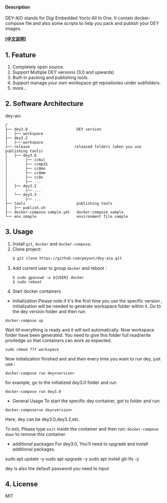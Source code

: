 #### Description
DEY-AIO stands for Digi Embedded Yocto All In One.
It contain docker-compose file and also some scripts to help you pack and publish your DEY images.

**[[中文说明]](README-cn.md)**

## 1. Feature
1. Completely open source.
2. Support Multiple DEY versions (3.0 and upwards)
3. Built-in packing and publishing tools.
4. Support manage your own workspace git repositories under subfolders.
5. more...
## 2.  Software Architecture
dey-aio
```
/
├── dey3.0                      DEY version
│   ├── workspace
├── dey3.2
│   ├── workspace
├── release                    released folders (when you use publishing tools)
│   ├── dey3.0                   
│        ├── cc6ul
│        ├── ccmp15
│        ├── cc8mn
│        ├── cc8mm
│        ├── cc8x
│        ├── ...
│   ├── dey3.2                   
│        ├── ...
│   └── dey3.3                   
│        ├── ...
├── tools                       publishing tools
│   ├── publish.sh
├── docker-compose.sample.yml   docker-compose sample
└── env.smaple                  environment file sample
```
## 3. Usage
1. Install `git`, `docker` and `docker-compose`;
2. Clone project:
    ```
    $ git clone https://github.com/peyoot/dey-aio.git
    ```
3. Add current user to group `docker` and reboot：
    ```
    $ sudo gpasswd -a ${USER} docker
    $ sudo reboot
    ```
4. Start docker containers
  * Initialization 
   Please note if it's the first time you use the specific version , initialization will be needed to generate workspace folder within it. Go to the dey version folder and then run:
```
docker-compose up
```
Wait till everything is ready and it will exit automatically. Now workspace folder have been generated. You need to give this folder full read/write priviledge so that containers can work as expected.
```
sudo chmod 777 workspace
```
Now initialization finished and and then every time you want to run dey, just use :
```
docker-compose run dey<version>
```
for example, go to the initialized dey3.0 folder and run
```
docker-compose run dey3.0
```

  * General Usage
To start the specific dey container, got to folder and run:
```
docker-composerun dey<version>
```
Here, dey<version> can be dey3.0,dey3.2,etc.

To exit, Please type `exit` inside the container and then run: `docker-compose down` to remove this container.

  * additional packages 
For dey3.0, You'll need to upgrade and install additional packages.

sudo apt update -y
sudo apt upgrade -y
sudo apt install git-lfs -y

dey is also the default password you need to input


## 4. License
MIT

